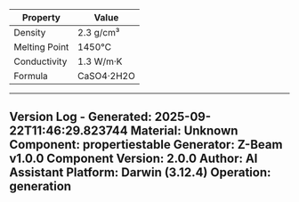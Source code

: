 | Property | Value |
|----------|-------|
| Density | 2.3 g/cm³ |
| Melting Point | 1450°C |
| Conductivity | 1.3 W/m·K |
| Formula | CaSO4·2H2O |


---
Version Log - Generated: 2025-09-22T11:46:29.823744
Material: Unknown
Component: propertiestable
Generator: Z-Beam v1.0.0
Component Version: 2.0.0
Author: AI Assistant
Platform: Darwin (3.12.4)
Operation: generation
---